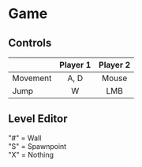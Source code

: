 # Game
## Controls
|  | Player 1 | Player 2 |  
|-----------|:-----------:|:-----------:|  
| Movement | A, D | Mouse |  
| Jump | W | LMB |  
## Level Editor
"#" = Wall  
"S" = Spawnpoint  
"X" = Nothing  